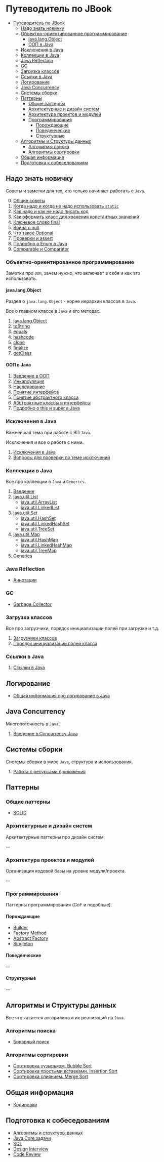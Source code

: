 # Путеводитель по JBook

- [Путеводитель по JBook](#путеводитель-по-jbook)
  - [Надо знать новичку](#надо-знать-новичку)
  - [Объектно-ориентированное программирование](#объектно-ориентированное-программирование)
    - [java.lang.Object](#javalangobject)
    - [ООП в Java](#ооп-в-java)
  - [Исключения в Java](#исключения-в-java)
  - [Коллекции в Java](#коллекции-в-java)
  - [Java Reflection](#java-reflection)
  - [GC](#gc)
  - [Загрузка классов](#загрузка-классов)
  - [Ссылки в Java](#ссылки-в-java)
  - [Логирование](#логирование)
  - [Java Concurrency](#java-concurrency)
  - [Системы сборки](#системы-сборки)
  - [Паттерны](#паттерны)
    - [Общие паттерны](#общие-паттерны)
    - [Архитектурные и дизайн систем](#архитектурные-и-дизайн-систем)
    - [Архитектура проектов и модулей](#архитектура-проектов-и-модулей)
    - [Программирования](#программирования)
      - [Порождающие](#порождающие)
      - [Поведенческие](#поведенческие)
      - [Структурные](#структурные)
  - [Алгоритмы и Структуры данных](#алгоритмы-и-структуры-данных)
    - [Алгоритмы поиска](#алгоритмы-поиска)
    - [Алгоритмы сортировки](#алгоритмы-сортировки)
  - [Общая информация](#общая-информация)
  - [Подготовка к собеседованиям](#подготовка-к-собеседованиям)

## Надо знать новичку

Советы и заметки для тех, кто только начинает работать с `Java`.

0. [Общие советы](jcore/beginner/common_advices.md)
1. [Когда надо и когда не надо использовать `static`](jcore/beginner/static_java.md)
2. [Как надо и как не надо писать код](jcore/beginner/code_style.md)
3. [Как оформить класс для хранения константных значений](jcore/beginner/classes_for_static.md)
4. [Ключевое слово final](jcore/beginner/final.md)
5. [Война с null](jcore/beginner/null_war.md)
6. [Что такое Optional](jcore/beginner/optional.md)
7. [Проверки и assert](jcore/beginner/assertions.md)
8. [Подробно о Enum в Java](jcore/beginner/enum.md)
9. [Comparable и Comparator](jcore/beginner/comparable_comparator.md)

### Объектно-ориентированное программирование

Заметки про `ООП`, зачем нужно, что включает в себя и как это использовать.

#### java.lang.Object

Раздел о `java.lang.Object` - корне иерархии классов в `Java`.

Все о главном классе в `Java` и его методах.

1. [java.lang.Object](jcore/object/intro.md)
2. [toString](jcore/object/toString.md)
3. [equals](jcore/object/equals.md)
4. [hashcode](jcore/object/hashcode.md)
5. [clone](jcore/object/clone.md)
6. [finalize](jcore/object/finalize.md)
7. [getClass](jcore/object/getClass.md)

#### ООП в Java

1. [Введение в ООП](jcore/oop/intro.md)
2. [Инкапсуляция](jcore/oop/encapsulation.md)
3. [Наследование](jcore/oop/inheritance.md)
4. [Понятие интерфейса](jcore/oop/interface.md)
5. [Понятие абстрактного класса](jcore/oop/abstract_class.md)
6. [Абстрактные классы и интерфейсы](jcore/oop/abstract_vs_interface.md)
7. [Подробно о this и super в Java](jcore/oop/this_super.md)

### Исключения в Java

Важнейшая тема при работе с ЯП `Java`.

Исключения и все о работе с ними.

1. [Исключения в Java](jcore/exceptions/exceptions.md)
2. [Вопросы для проверки по теме исключений](jcore/exceptions/questions.md)

### Коллекции в Java

Все про коллекции в `Java` и `Generics`.

1. [Введение](jcore/collections/intro.md)
2. [java.util.List](jcore/collections/list/intro.md)
    - [java.util.ArrayList](jcore/collections/list/array_list.md)
    - [java.util.LinkedList](jcore/collections/list/linked_list.md)
3. [java.util.Set](jcore/collections/set/intro.md)
    - [java.util.HashSet](jcore/collections/set/hash_set.md)
    - [java.util.LinkedHashSet](jcore/collections/set/linked_hash_set.md)
    - [java.util.TreeSet](jcore/collections/set/tree_set.md)
4. [java.util.Map](jcore/collections/map/intro.md)
    - [java.util.HashMap](jcore/collections/map/hash_map.md)
    - [java.util.LinkedHashMap](jcore/collections/map/linked_hash_map.md)
    - [java.util.TreeMap](jcore/collections/map/tree_map.md)
5. [Generics](jcore/collections/generics/generics.md)

### Java Reflection

- [Аннотации](jcore/reflection/annotations.md)

### GC

- [Garbage Collector](jcore/garbage_collector.md)

### Загрузка классов

Все про загрузчики, порядок инициализации полей при загрузке и т.д.

1. [Загрузчики классов](jcore/class_loading.md)
2. [Порядок инициализации полей класса](jcore/beginner/order_of_loading.md)

### Ссылки в Java

  1. [Ссылки в Java](jcore/reference.md)

## Логирование

- [Общая информация про логирование в Java](logging/logging.md)

## Java Concurrency

Многопоточность в `Java`.

1. [Введение в Concurrency Java](jcore/concurrency/intro.md)

## Системы сборки

  Системы сборки в мире `Java`, структура и использования.

  1. [Работа с ресурсами приложения](build/resources.md)

## Паттерны

### Общие паттерны

- [SOLID](patterns/SOLID.md)

### Архитектурные и дизайн систем

Архитектурные паттерны про дизайн систем.

--

### Архитектура проектов и модулей

Организация кодовой базы на уровне модуля/проекта.

--

### Программирования

Паттерны программирования (GoF и подобные).

#### Порождающие

- [Builder](patterns/programming/creational/builder.md)
- [Factory Method](patterns/programming/creational/factory_method.md)
- [Abstract Factory](patterns/programming/creational/abstract_factory.md)
- [Singleton](patterns/programming/creational/singleton.md)

#### Поведенческие

--

#### Структурные

--

## Алгоритмы и Структуры данных

Все что касается алгоритмов и их реализаций на `Java`.

### Алгоритмы поиска

- [Бинарный поиск](algorithms/search/binary.md)

### Алгоритмы сортировки

- [Сортировка пузырьком. Bubble Sort](algorithms/sorting/bubble.md)
- [Сортировка простыми вставками. Insertion Sort](algorithms/sorting/insertion.md)
- [Сортировка слиянием. Merge Sort](algorithms/sorting/insertion.md)

## Общая информация

- [Кодировки](other/encoding.md)

## Подготовка к собеседованиям

- [Алгоритмы и структуры данных](interview/algorithms/intro.md)
- [Java Core задачи](interview/core/intro.md)
- [SQL](interview/sql/intro.md)
- [Design Interview](interview/design_interview/intro.md)
- [Code Review](interview/code_review/intro.md)
